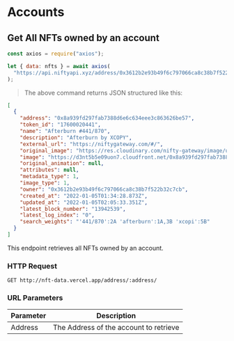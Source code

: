# Accounts

## Get All NFTs owned by an account

```javascript
const axios = require("axios");

let { data: nfts } = await axios(
  "https://api.niftyapi.xyz/address/0x3612b2e93b49f6c797066ca8c38b7f522b32c7cb/"
);
```

> The above command returns JSON structured like this:

```json
[
  {
    "address": "0x8a939fd297fab7388d6e6c634eee3c863626be57",
    "token_id": "17600020441",
    "name": "Afterburn #441/870",
    "description": "Afterburn by XCOPY",
    "external_url": "https://niftygateway.com/#/",
    "original_image": "https://res.cloudinary.com/nifty-gateway/image/upload/v1616442657/Ashley/Xcopy5/AFTERBURN_RED_-_XCOPY_2089_lkfib4.gif",
    "image": "https://d3nt5b5e09uon7.cloudfront.net/0x8a939fd297fab7388d6e6c634eee3c863626be57/17600020441",
    "original_animation": null,
    "attributes": null,
    "metadata_type": 1,
    "image_type": 1,
    "owner": "0x3612b2e93b49f6c797066ca8c38b7f522b32c7cb",
    "created_at": "2022-01-05T01:34:28.873Z",
    "updated_at": "2022-01-05T02:05:33.351Z",
    "latest_block_number": "13942539",
    "latest_log_index": "0",
    "search_weights": "'441/870':2A 'afterburn':1A,3B 'xcopi':5B"
  }
]
```

This endpoint retrieves all NFTs owned by an account.

### HTTP Request

`GET http://nft-data.vercel.app/address/:address/`

### URL Parameters

| Parameter | Description                            |
| --------- | -------------------------------------- |
| Address   | The Address of the account to retrieve |
